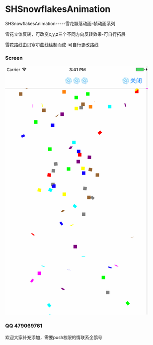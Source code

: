 # SHSnowflakesAnimation

SHSnowflakesAnimation-----雪花飘落动画-帧动画系列

雪花立体反转，可改变x,y,z三个不同方向反转效果-可自行拓展

雪花路线由贝塞尔曲线绘制而成-可自行更改路线



### Screen
![](https://github.com/HatsuneMikuV/SHSnowflakesAnimation/blob/master/snow.gif)






### QQ 479069761

欢迎大家补充添加，需要push权限的情联系企鹅号
